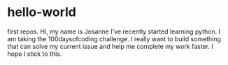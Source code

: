 # hello-world
first repos.
Hi, my name is Josanne I've recently started learning python. 
I am taking the 100daysofcoding challenge. 
I really want to build something that can solve my current issue and help me complete my work faster.
I hope I stick to this.
